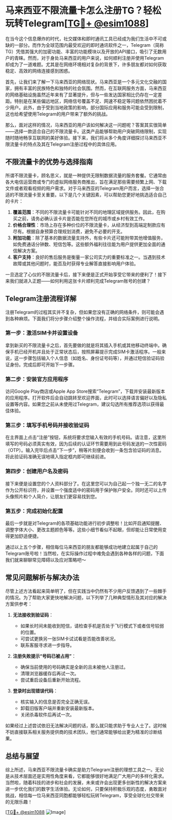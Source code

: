 # 马来西亚不限流量卡怎么注册TG？轻松玩转Telegram[[TG💪+ @esim1088](https://t.me/s/esim1088)]

在当今这个信息爆炸的时代，社交媒体和即时通讯工具已经成为我们生活中不可或缺的一部分。而作为全球范围内最受欢迎的即时通讯软件之一，Telegram（简称TG）凭借其强大的加密功能、丰富的功能模块以及开放的API接口，吸引了无数用户的青睐。然而，对于身处马来西亚的用户来说，如何顺利注册并使用Telegram却成为了一道难题。尤其是在网络环境相对复杂的背景下，许多朋友都对如何获取稳定、高效的网络连接感到困惑。

首先，让我们来了解一下马来西亚的网络现状。马来西亚是一个多元文化交融的国家，拥有丰富的民族特色和独特的社会氛围。然而，在互联网服务方面，马来西亚的网络基础设施虽然近年来有了显著提升，但与一些发达国家相比仍存在一定差距。特别是在某些偏远地区，网络信号覆盖不足、网速不稳定等问题依然困扰着不少用户。此外，由于受到当地政策的影响，部分国际应用和服务可能会受到限制，这也给希望使用Telegram的用户带来了额外的挑战。

那么，面对这样的情况，马来西亚的用户该如何解决这一问题呢？答案其实很简单——选择一款适合自己的不限流量卡。这类产品能够帮助用户突破网络限制，实现随时随地畅享互联网的美好体验。接下来，我们将从多个角度详细探讨马来西亚不限流量卡的特点及其在Telegram注册过程中的具体应用。

## 不限流量卡的优势与选择指南

所谓不限流量卡，顾名思义，就是一种提供无限制数据流量的服务套餐。它通常由各大电信运营商或专门的虚拟网络服务商推出，旨在满足那些需要频繁上网、下载文件或者观看视频的用户需求。对于马来西亚的Telegram用户而言，选择一张合适的不限流量卡至关重要。以下是几个关键因素，可以帮助您更好地挑选适合自己的卡片：

1. **覆盖范围**：不同的不限流量卡可能针对不同的地理区域提供服务。因此，在购买之前，请务必确认该卡片是否能在您所在的城市或乡村有效工作。
2. **价格合理性**：市场上存在多种价位的不限流量卡，从经济型到高端定制款应有尽有。根据自身预算合理规划消费，避免不必要的开支。
3. **附加功能**：除了基本的数据流量支持外，有些卡片还可能附带其他增值服务，如免费通话分钟数、短信包等。这些额外福利往往能为用户提供更加全面的通信解决方案。
4. **客户支持**：良好的售后服务是衡量一家公司实力的重要标准之一。当遇到技术故障或其他问题时，能否及时获得专业解答直接影响用户体验。

一旦选定了心仪的不限流量卡后，接下来便是正式开始享受它带来的便利了！接下来我们就进入正题——如何利用这张卡片顺利完成Telegram账号的创建？

## Telegram注册流程详解

注册Telegram的过程其实并不复杂，但如果您没有正确的网络条件，则可能会遇到各种麻烦。下面我们将分步骤介绍整个操作流程，并结合实际案例进行说明。

### 第一步：激活SIM卡并设置设备

拿到新买的不限流量卡之后，首先要做的就是将其插入手机或其他移动终端中。确保手机已经开机并且处于正常状态后，按照屏幕提示完成SIM卡激活程序。一般来说，这一步骤包括输入个人信息（如姓名、身份证号码等），并通过短信验证码验证身份。完成后即可开始下一步骤。

### 第二步：安装官方应用程序

访问Google Play商店或Apple App Store搜索“Telegram”，下载并安装最新版本的应用程序。打开软件后会自动跳转至欢迎界面，此时可以选择语言偏好以及隐私设置等内容。如果您之前从未使用过Telegram，建议勾选所有推荐选项以获得最佳体验。

### 第三步：填写手机号码并接收验证码

在主界面上点击“注册”按钮，系统将要求您输入有效的手机号码。请注意，这里所填写的号码必须真实有效，因为后续的认证环节需要用到此号码发送的一次性密码（OTP）。输入完毕后点击“下一步”，稍等片刻便会收到一条包含验证码的消息。将此验证码准确无误地填入指定框内即可继续前进。

### 第四步：创建用户名及密码

接下来便是设置您的个人资料部分了。在这里您可以为自己起一个独一无二的名字作为公开标识符，并设置一个强度适中的密码用于保护账户安全。同时还可以上传头像照片和个人简介，让朋友们更容易找到您。

### 第五步：完成初始化配置

最后一步就是对Telegram的各项基础功能进行初步调整啦！比如开启通知提醒、调整字体大小、更改主题颜色等等。这些小细节看似不起眼，但却能让日常使用变得更加舒适便捷。

通过以上五个步骤，相信每位马来西亚的朋友都能够成功地建立起属于自己的Telegram账号啦！当然啦，在实际操作过程中难免会遇到各种各样的问题，下面我们就来聊聊常见障碍以及应对策略吧～

## 常见问题解析与解决办法

尽管上述方法看起来简单明了，但在实践当中仍然有不少用户反馈遇到了一些棘手的情况。为了帮助大家更快地解决问题，以下列举了几种典型情形及其对应的解决方案供参考：

1. **无法接收到验证码**：
   - 如果长时间未能收到短信，请检查手机是否处于飞行模式下或者信号较弱的位置。
   - 可尝试更换另一张SIM卡试试看是否能改善状况。
   - 联系客服寻求进一步指导。

2. **注册失败提示“号码已被占用”**：
   - 确保当前使用的号码确实是全新的且未被他人注册过。
   - 清理浏览器缓存后再试一次。
   - 尝试重启设备后重新开始流程。

3. **登录时出现错误代码**：
   - 核实输入的信息是否完全正确无误。
   - 卸载旧版客户端并重新安装最新版本。
   - 关闭杀毒软件后再试一次。

如果经过上述尝试依旧无法解决问题的话，那么就只能求助于专业人士了。这时候不妨直接联系相关服务提供商的技术团队，他们通常能够给出更为精准的诊断结果。

## 总结与展望

综上所述，马来西亚不限流量卡确实是助力Telegram注册的理想工具之一。无论是从技术层面还是实用性角度来看，它都能够很好地满足广大用户的多样化需求。当然啦，随着科技的进步和社会的发展，未来或许会出现更多创新性的解决方案来进一步优化我们的数字生活体验。无论如何，只要保持积极乐观的态度，勇敢面对挑战，相信每一位马来西亚同胞都能够轻松玩转Telegram，享受全球化社交带来的无限乐趣！

[[TG💪+ @esim1088](https://t.me/s/esim1088) ![Image](https://i.postimg.cc/4NQfJmqS/Snipaste-2025-05-13-00-14-12.png)]